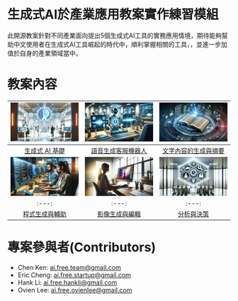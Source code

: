# 生成式AI於產業應用教案實作練習模組
此開源教案針對不同產業面向提出5個生成式AI工具的實務應用情境，期待能夠幫助中文使用者在生成式AI工具崛起的時代中，順利掌握相關的工具，，並進一步加值於自身的產業領域當中。

# 教案內容
| ![pic1](https://github.com/AI-FREE-Team/Generative-AI-Industrial-Case-Study/blob/main/pics/pic1.png) | ![pic2](https://github.com/AI-FREE-Team/Generative-AI-Industrial-Case-Study/blob/main/pics/pic2.png) | ![pic3](https://github.com/AI-FREE-Team/Generative-AI-Industrial-Case-Study/blob/main/pics/pic3.png) |
| :---: | :---: | :---: |
| [生成式 AI 基礎](https://github.com/AI-FREE-Team/Generative-AI-Industrial-Case-Study/tree/main/Topic%201%20Generative%20AI%20Fundamentals) | [語音生成客服機器人](https://github.com/AI-FREE-Team/Generative-AI-Industrial-Case-Study/tree/main/Topic%202%20Voice%20Generation%20for%20Customer%20Service%20Bots) | [文字內容的生成與摘要](https://github.com/AI-FREE-Team/Generative-AI-Industrial-Case-Study/tree/main/Topic%203%20Text%20Content%20Generation%20and%20Summarization) |
| ![pic4](https://github.com/AI-FREE-Team/Generative-AI-Industrial-Case-Study/blob/main/pics/pic4.png) | ![pic5](https://github.com/AI-FREE-Team/Generative-AI-Industrial-Case-Study/blob/main/pics/pic5.png) | ![pic6](https://github.com/AI-FREE-Team/Generative-AI-Industrial-Case-Study/blob/main/pics/pic6.png) |
| :---: | :---: | :---: |
| [程式生成與輔助](https://github.com/AI-FREE-Team/Generative-AI-Industrial-Case-Study/tree/main/Topic%204%20Code%20Generation%20and%20Assistance) | [影像生成與編輯](https://github.com/AI-FREE-Team/Generative-AI-Industrial-Case-Study/tree/main/Topic%205%20Image%20Generation%20and%20Editing) | [分析與決策](https://github.com/AI-FREE-Team/Generative-AI-Industrial-Case-Study/tree/main/Topic%206%20Analysis%20and%20Decision%20Making) |

# 專案參與者(Contributors)
* Chen Ken: ai.free.team@gmail.com
* Eric Cheng: ai.free.startup@gmail.com
* Hank Li: ai.free.hankli@gmail.com
* Ovien Lee: ai.free.ovienlee@gmail.com